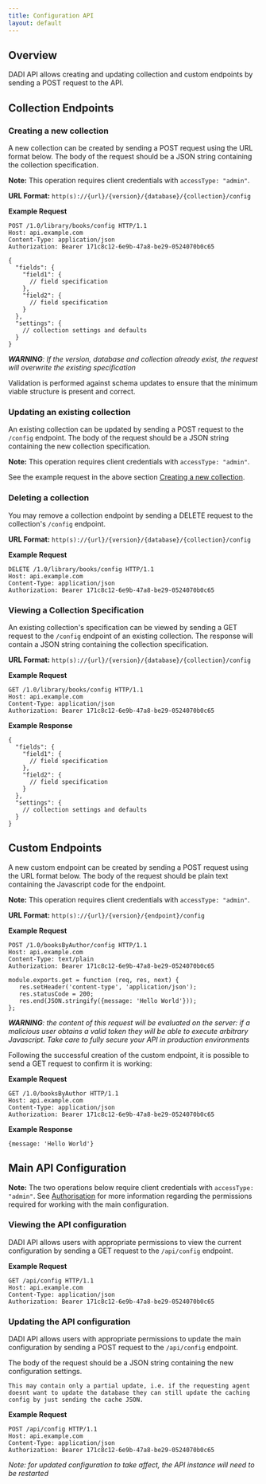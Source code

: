 ```yaml
---
title: Configuration API
layout: default
---
```


## Overview

DADI API allows creating and updating collection and custom endpoints by sending a POST request to the API.

## Collection Endpoints

### Creating a new collection

A new collection can be created by sending a POST request using the URL format below. The body of the request should be a JSON string containing the collection specification.

**Note:** This operation requires client credentials with `accessType: "admin"`.

**URL Format:** `http(s)://{url}/{version}/{database}/{collection}/config`

**Example Request**
```
POST /1.0/library/books/config HTTP/1.1
Host: api.example.com
Content-Type: application/json
Authorization: Bearer 171c8c12-6e9b-47a8-be29-0524070b0c65

{
  "fields": {
    "field1": {
      // field specification
    },
    "field2": {
      // field specification
    }
  },
  "settings": {
    // collection settings and defaults
  }
}
```

_**WARNING**: If the version, database and collection already exist, the request will overwrite the existing specification_

Validation is performed against schema updates to ensure that the minimum viable structure is present and correct.

### Updating an existing collection

An existing collection can be updated by sending a POST request to the `/config` endpoint. The body of the request should be a JSON string containing the new collection specification.

**Note:** This operation requires client credentials with `accessType: "admin"`.

See the example request in the above section [Creating a new collection](creating-a-new-collection).

### Deleting a collection

You may remove a collection endpoint by sending a DELETE request to the collection's `/config` endpoint.

**URL Format:** `http(s)://{url}/{version}/{database}/{collection}/config`

**Example Request**
```
DELETE /1.0/library/books/config HTTP/1.1
Host: api.example.com
Content-Type: application/json
Authorization: Bearer 171c8c12-6e9b-47a8-be29-0524070b0c65
```

### Viewing a Collection Specification

An existing collection's specification can be viewed by sending a GET request to the `/config` endpoint of an existing collection. The response will contain a JSON string containing the collection specification.

**URL Format:** `http(s)://{url}/{version}/{database}/{collection}/config`

**Example Request**
```
GET /1.0/library/books/config HTTP/1.1
Host: api.example.com
Content-Type: application/json
Authorization: Bearer 171c8c12-6e9b-47a8-be29-0524070b0c65
```

**Example Response**
```
{
  "fields": {
    "field1": {
      // field specification
    },
    "field2": {
      // field specification
    }
  },
  "settings": {
    // collection settings and defaults
  }
}

```

## Custom Endpoints

A new custom endpoint can be created by sending a POST request using the URL format below. The body of the request should be plain text containing the Javascript code for the endpoint.

**Note:** This operation requires client credentials with `accessType: "admin"`.

**URL Format:** `http(s)://{url}/{version}/{endpoint}/config`

**Example Request**
```
POST /1.0/booksByAuthor/config HTTP/1.1
Host: api.example.com
Content-Type: text/plain
Authorization: Bearer 171c8c12-6e9b-47a8-be29-0524070b0c65

module.exports.get = function (req, res, next) {
   res.setHeader('content-type', 'application/json');
   res.statusCode = 200;
   res.end(JSON.stringify({message: 'Hello World'}));
};
```

_**WARNING**: the content of this request will be evaluated on the server: if a malicious user obtains a valid token they will be able to execute arbitrary Javascript. Take care to fully secure your API in production environments_

Following the successful creation of the custom endpoint, it is possible to send a GET request to confirm it is working:

**Example Request**
```
GET /1.0/booksByAuthor HTTP/1.1
Host: api.example.com
Content-Type: application/json
Authorization: Bearer 171c8c12-6e9b-47a8-be29-0524070b0c65
```

**Example Response**

```
{message: 'Hello World'}
```


## Main API Configuration

**Note:** The two operations below require client credentials with `accessType: "admin"`. See [Authorisation](https://github.com/dadi/api/blob/docs/docs/auth.md) for more information regarding the permissions required for working with the main configuration.

### Viewing the API configuration

DADI API allows users with appropriate permissions to view the current configuration by sending a GET request to the `/api/config` endpoint.

**Example Request**
```
GET /api/config HTTP/1.1
Host: api.example.com
Content-Type: application/json
Authorization: Bearer 171c8c12-6e9b-47a8-be29-0524070b0c65
```

### Updating the API configuration

DADI API allows users with appropriate permissions to update the main configuration by sending a POST request to the `/api/config` endpoint.

The body of the request should be a JSON string containing the new configuration settings.

```
This may contain only a partial update, i.e. if the requesting agent doesnt want to update the database they can still update the caching config by just sending the cache JSON.
```

**Example Request**
```
POST /api/config HTTP/1.1
Host: api.example.com
Content-Type: application/json
Authorization: Bearer 171c8c12-6e9b-47a8-be29-0524070b0c65
```

_Note: for updated configuration to take affect, the API instance will need to be restarted_
